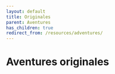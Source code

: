 ```yaml
---
layout: default
title: Originales
parent: Aventures
has_children: true
redirect_from: /resources/adventures/
---
```


# Aventures originales
